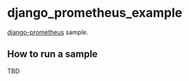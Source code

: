 # django_prometheus_example
[django-prometheus](https://github.com/korfuri/django-prometheus) sample.

## How to run a sample
TBD
